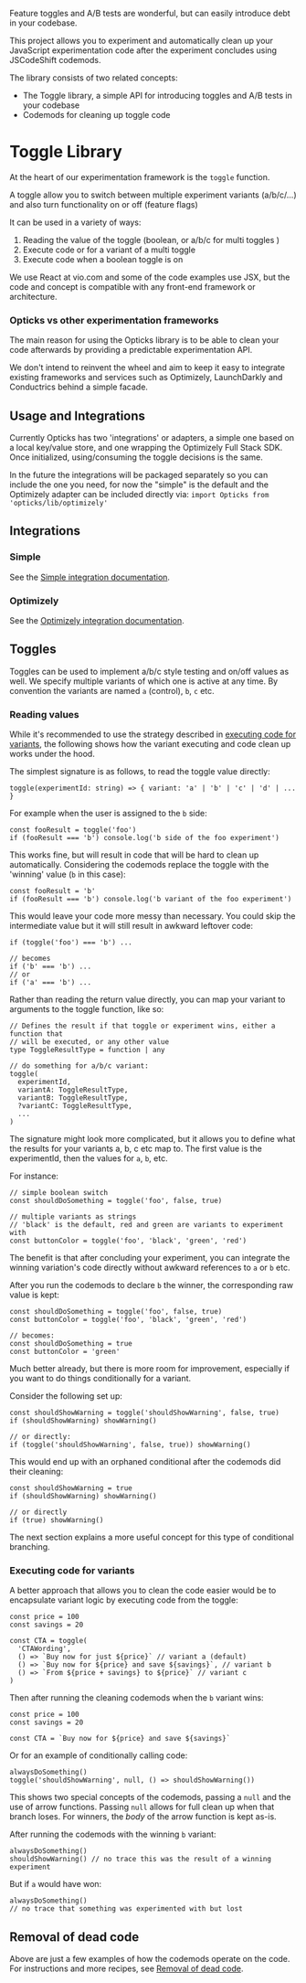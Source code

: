 Feature toggles and A/B tests are wonderful, but can easily introduce debt in
your codebase.

This project allows you to experiment and automatically clean up your JavaScript
experimentation code after the experiment concludes using JSCodeShift codemods.

The library consists of two related concepts:

- The Toggle library, a simple API for introducing toggles and A/B tests in your
  codebase
- Codemods for cleaning up toggle code

# Toggle Library

At the heart of our experimentation framework is the `toggle` function.

A toggle allow you to switch between multiple experiment variants (a/b/c/...)
and also turn functionality on or off (feature flags)

It can be used in a variety of ways:

1.  Reading the value of the toggle (boolean, or a/b/c for multi toggles )
1.  Execute code or for a variant of a multi toggle
1.  Execute code when a boolean toggle is on

We use React at vio.com and some of the code examples use JSX, but the code
and concept is compatible with any front-end framework or architecture.

### Opticks vs other experimentation frameworks

The main reason for using the Opticks library is to be able to clean your code
afterwards by providing a predictable experimentation API.

We don't intend to reinvent the wheel and aim to keep it easy to integrate
existing frameworks and services such as Optimizely, LaunchDarkly and
Conductrics behind a simple facade.

## Usage and Integrations

Currently Opticks has two 'integrations' or adapters, a simple one based on a
local key/value store, and one wrapping the Optimizely Full Stack SDK. Once
initialized, using/consuming the toggle decisions is the same.

In the future the integrations will be packaged separately so you can include
the one you need, for now the "simple" is the default and the Optimizely adapter
can be included directly via:
`import Opticks from 'opticks/lib/optimizely'`

## Integrations

### Simple

See the [Simple integration documentation](docs/simple-integration.md).

### Optimizely

See the [Optimizely integration documentation](docs/optimizely-integration.md).

## Toggles

Toggles can be used to implement a/b/c style testing and on/off values as well.
We specify multiple variants of which one is active at any time.
By convention the variants are named `a` (control), `b`, `c` etc.

### Reading values

While it's recommended to use the strategy described in
[executing code for variants](#executing-code-for-variants), the following shows
how the variant executing and code clean up works under the hood.

The simplest signature is as follows, to read the toggle value directly:

```
toggle(experimentId: string) => { variant: 'a' | 'b' | 'c' | 'd' | ... }
```

For example when the user is assigned to the `b` side:

```
const fooResult = toggle('foo')
if (fooResult === 'b') console.log('b side of the foo experiment')
```

This works fine, but will result in code that will be hard to clean up
automatically. Considering the codemods replace the toggle with the 'winning'
value (`b` in this case):

```
const fooResult = 'b'
if (fooResult === 'b') console.log('b variant of the foo experiment')
```

This would leave your code more messy than necessary. You could skip the
intermediate value but it will still result in awkward leftover code:

```
if (toggle('foo') === 'b') ...

// becomes
if ('b' === 'b') ...
// or
if ('a' === 'b') ...
```

Rather than reading the return value directly, you can map your variant to
arguments to the toggle function, like so:

```
// Defines the result if that toggle or experiment wins, either a function that
// will be executed, or any other value
type ToggleResultType = function | any

// do something for a/b/c variant:
toggle(
  experimentId,
  variantA: ToggleResultType,
  variantB: ToggleResultType,
  ?variantC: ToggleResultType,
  ...
)
```

The signature might look more complicated, but it allows you to define what the
results for your variants a, b, c etc map to. The first value is the
experimentId, then the values for `a`, `b`, etc.

For instance:

```
// simple boolean switch
const shouldDoSomething = toggle('foo', false, true)

// multiple variants as strings
// 'black' is the default, red and green are variants to experiment with
const buttonColor = toggle('foo', 'black', 'green', 'red')
```

The benefit is that after concluding your experiment, you can integrate the
winning variation's code directly without awkward references to `a` or `b` etc.

After you run the codemods to declare `b` the winner, the corresponding raw
value is kept:

```
const shouldDoSomething = toggle('foo', false, true)
const buttonColor = toggle('foo', 'black', 'green', 'red')

// becomes:
const shouldDoSomething = true
const buttonColor = 'green'
```

Much better already, but there is more room for improvement, especially if you
want to do things conditionally for a variant.

Consider the following set up:

```
const shouldShowWarning = toggle('shouldShowWarning', false, true)
if (shouldShowWarning) showWarning()

// or directly:
if (toggle('shouldShowWarning', false, true)) showWarning()
```

This would end up with an orphaned conditional after the codemods did their
cleaning:

```
const shouldShowWarning = true
if (shouldShowWarning) showWarning()

// or directly
if (true) showWarning()
```

The next section explains a more useful concept for this type of conditional
branching.

### Executing code for variants

A better approach that allows you to clean the code easier would be to
encapsulate variant logic by executing code from the toggle:

```
const price = 100
const savings = 20

const CTA = toggle(
  'CTAWording',
  () => `Buy now for just ${price}` // variant a (default)
  () => `Buy now for ${price} and save ${savings}`, // variant b
  () => `From ${price + savings} to ${price}` // variant c
)
```

Then after running the cleaning codemods when the `b` variant wins:

```
const price = 100
const savings = 20

const CTA = `Buy now for ${price} and save ${savings}`
```

Or for an example of conditionally calling code:

```
alwaysDoSomething()
toggle('shouldShowWarning', null, () => shouldShowWarning())
```

This shows two special concepts of the codemods, passing a `null` and the use of
arrow functions.
Passing `null` allows for full clean up when that branch loses.
For winners, the _body_ of the arrow function is kept as-is.

After running the codemods with the winning `b` variant:

```
alwaysDoSomething()
shouldShowWarning() // no trace this was the result of a winning experiment
```

But if `a` would have won:

```
alwaysDoSomething()
// no trace that something was experimented with but lost
```

## Removal of dead code

Above are just a few examples of how the codemods operate on the code.
For instructions and more recipes, see
[Removal of dead code](docs/dead-code-removal.md).
